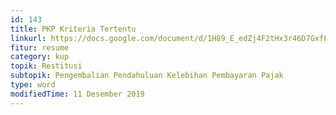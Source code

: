 ```yaml
---
id: 143
title: PKP Kriteria Tertentu
linkurl: https://docs.google.com/document/d/1H89_E_edZj4F2tHx3r46D7GxfPapJ2TLr2hlPT9S8ik/edit?usp=drivesdk
fitur: resume
category: kup
topik: Restitusi
subtopik: Pengembalian Pendahuluan Kelebihan Pembayaran Pajak
type: word
modifiedTime: 11 Desember 2019
---
```


